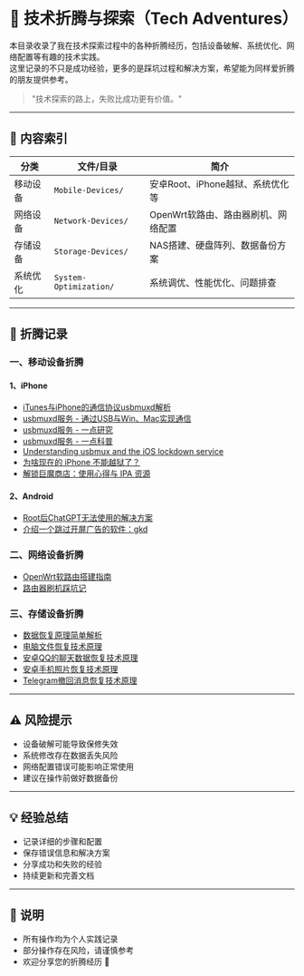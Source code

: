 # 🔧 技术折腾与探索（Tech Adventures）

本目录收录了我在技术探索过程中的各种折腾经历，包括设备破解、系统优化、网络配置等有趣的技术实践。  
这里记录的不只是成功经验，更多的是踩坑过程和解决方案，希望能为同样爱折腾的朋友提供参考。

> "技术探索的路上，失败比成功更有价值。"

---

## 📘 内容索引

| 分类 | 文件/目录 | 简介 |
|------|-----------|------|
| 移动设备 | `Mobile-Devices/` | 安卓Root、iPhone越狱、系统优化等 |
| 网络设备 | `Network-Devices/` | OpenWrt软路由、路由器刷机、网络配置 |
| 存储设备 | `Storage-Devices/` | NAS搭建、硬盘阵列、数据备份方案 |
| 系统优化 | `System-Optimization/` | 系统调优、性能优化、问题排查 |

---

## 🎯 折腾记录

### 一、移动设备折腾

#### 1、iPhone
- [iTunes与iPhone的通信协议usbmuxd解析](./Mobile-Devices/2025-07-19-1752934202/index.md)
- [usbmuxd服务 - 通过USB与Win、Mac实现通信](./Mobile-Devices/2025-07-19-1752934313/index.md)
- [usbmuxd服务 - 一点研究](./Mobile-Devices/2025-07-20-1753014702/index.md)
- [usbmuxd服务 - 一点科普](./Mobile-Devices/2025-07-20-1753014789/index.md)
- [Understanding usbmux and the iOS lockdown service](./Mobile-Devices/2025-07-20-1753014744/index.md)
- [为啥现在的 iPhone 不能越狱了？](./Mobile-Devices/2025-07-17-1752766954/index.md)
- [解锁巨魔商店：使用心得与 IPA 资源](./Mobile-Devices/2025-07-18-1752850257/index.md)

#### 2、Android
- [Root后ChatGPT无法使用的解决方案](./Mobile-Devices/2025-06-28-1749885422/index.md)
- [介绍一个跳过开屏广告的软件：gkd](./Mobile-Devices/2025-07-26-1753512991/index.md)


### 二、网络设备折腾
- [OpenWrt软路由搭建指南](./Network-Devices/OpenWrt软路由搭建指南.md)
- [路由器刷机踩坑记](./Network-Devices/路由器刷机踩坑记.md)

### 三、存储设备折腾
- [数据恢复原理简单解析](./Data-Recovery/2025-07-30-1753886470/index.md)
- [电脑文件恢复技术原理](./Data-Recovery/2025-07-30-1753886488/index.md)
- [安卓QQ的聊天数据恢复技术原理](./Data-Recovery/2025-07-30-1753886505/index.md)
- [安卓手机照片恢复技术原理](./Data-Recovery/2025-07-30-1753886525/index.md)
- [Telegram撤回消息恢复技术原理](./Data-Recovery/2025-07-30-1753886545/index.md)

---

## ⚠️ 风险提示

- 设备破解可能导致保修失效
- 系统修改存在数据丢失风险
- 网络配置错误可能影响正常使用
- 建议在操作前做好数据备份

---

## 💡 经验总结

- 记录详细的步骤和配置
- 保存错误信息和解决方案
- 分享成功和失败的经验
- 持续更新和完善文档

---

## 📌 说明

- 所有操作均为个人实践记录
- 部分操作存在风险，请谨慎参考
- 欢迎分享您的折腾经历 🙌 